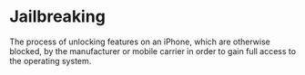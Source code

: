 [Title]: # (Jailbreaking)
[Difficulty]: # (Principiante)
[Order]: # (63)

# Jailbreaking

The process of unlocking features on an iPhone, which are otherwise blocked, by the manufacturer or mobile carrier in order to gain full access to the operating system.